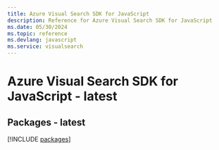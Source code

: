 ```yaml
---
title: Azure Visual Search SDK for JavaScript
description: Reference for Azure Visual Search SDK for JavaScript
ms.date: 05/30/2024
ms.topic: reference
ms.devlang: javascript
ms.service: visualsearch
---
```

# Azure Visual Search SDK for JavaScript - latest
## Packages - latest
[!INCLUDE [packages](visual-search-index.md)]